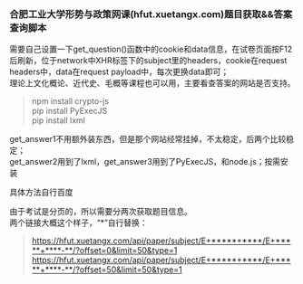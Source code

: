 ### 合肥工业大学形势与政策网课(hfut.xuetangx.com)题目获取&&答案查询脚本  
  
需要自己设置一下get_question()函数中的cookie和data信息，在试卷页面按F12后刷新，位于network中XHR标签下的subject里的headers，cookie在request headers中，data在request payload中，每次更换data即可；  
理论上文化概论、近代史、毛概等课程也可以用，主要看查答案的网站是否支持。


>npm install crypto-js  
pip install PyExecJS  
pip install lxml  

get_answer1不用额外装东西，但是那个网站经常挂掉，不太稳定，后两个比较稳定；  
get_answer2用到了lxml，get_answer3用到了PyExecJS，和node.js；按需安装  

具体方法自行百度

由于考试是分页的，所以需要分两次获取题目信息。  
两个链接大概这个样子，“\*”自行替换：
>https://hfut.xuetangx.com/api/paper/subject/E+*****+****/E+*****+****-**/?offset=0&limit=50&type=1
https://hfut.xuetangx.com/api/paper/subject/E+*****+****/E+*****+****-**/?offset=50&limit=50&type=1
